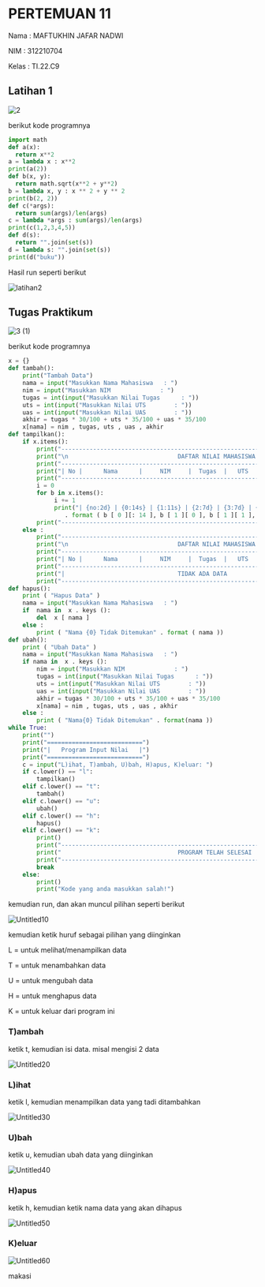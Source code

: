 # PERTEMUAN 11
<p> Nama    :   MAFTUKHIN JAFAR NADWI <p>
<p> NIM     :   312210704
<p> Kelas   :   TI.22.C9

## Latihan 1
![2](https://user-images.githubusercontent.com/124107247/218024069-0557173a-0266-4a93-b95d-4590a7cdb62d.png)

<p> berikut kode programnya <p>

```python
import math
def a(x):
  return x**2
a = lambda x : x**2
print(a(2))
def b(x, y):
  return math.sqrt(x**2 + y**2)
b = lambda x, y : x ** 2 + y ** 2
print(b(2, 2))
def c(*args):
  return sum(args)/len(args)
c = lambda *args : sum(args)/len(args)
print(c(1,2,3,4,5))
def d(s):
  return "".join(set(s))
d = lambda s: "".join(set(s))
print(d("buku"))
```
<p> Hasil run seperti berikut <p>

![latihan2](https://user-images.githubusercontent.com/124107247/218022984-4853748f-6e49-4626-87ae-4d8d77cb8a94.png)


## Tugas Praktikum

![3 (1)](https://user-images.githubusercontent.com/124107247/218024098-032638c5-ce5a-4b56-af9a-8d224e9fa498.png)

<p> berikut kode programnya <p>

```python
x = {}
def tambah():
    print("Tambah Data")
    nama = input("Masukkan Nama Mahasiswa   : ")
    nim = input("Masukkan NIM              : ")
    tugas = int(input("Masukkan Nilai Tugas      : "))
    uts = int(input("Masukkan Nilai UTS        : "))
    uas = int(input("Masukkan Nilai UAS        : "))
    akhir = tugas * 30/100 + uts * 35/100 + uas * 35/100
    x[nama] = nim , tugas, uts , uas , akhir
def tampilkan():
    if x.items():
        print("---------------------------------------------------------------------------------")
        print("\n                               DAFTAR NILAI MAHASISWA                    ")
        print("---------------------------------------------------------------------------------")
        print("| No |      Nama      |     NIM     |  Tugas  |   UTS   |   UAS   |    Akhir    |")
        print("---------------------------------------------------------------------------------")
        i = 0                                                                         
        for b in x.items():                                                             
             i += 1
             print("| {no:2d} | {0:14s} | {1:11s} | {2:7d} | {3:7d} | {4:7d} | {5:7f}   |"
                . format ( b [ 0 ][: 14 ], b [ 1 ][ 0 ], b [ 1 ][ 1 ], b [ 1 ][ 2 ], b [ 1 ][ 3 ], b [ 1 ][ 4 ] , no = i ))
        print("---------------------------------------------------------------------------------")
    else :
        print("---------------------------------------------------------------------------------")
        print("\n                               DAFTAR NILAI MAHASISWA                    ")
        print("---------------------------------------------------------------------------------")
        print("| No |      Nama      |     NIM     |  Tugas  |   UTS   |   UAS   |    Akhir    |")
        print("---------------------------------------------------------------------------------")
        print("|                                TIDAK ADA DATA                                 |")
        print("---------------------------------------------------------------------------------")
def hapus():
    print ( "Hapus Data" )
    nama = input("Masukkan Nama Mahasiswa   : ")
    if  nama in  x . keys ():
        del  x [ nama ]
    else :
        print ( "Nama {0} Tidak Ditemukan" . format ( nama ))
def ubah():
    print ( "Ubah Data" )
    nama = input("Masukkan Nama Mahasiswa   : ")
    if nama in  x . keys ():
        nim = input("Masukkan NIM              : ")
        tugas = int(input("Masukkan Nilai Tugas      : "))
        uts = int(input("Masukkan Nilai UTS        : "))
        uas = int(input("Masukkan Nilai UAS        : "))
        akhir = tugas * 30/100 + uts * 35/100 + uas * 35/100
        x[nama] = nim , tugas, uts , uas , akhir
    else :
        print ( "Nama{0} Tidak Ditemukan" . format(nama ))
while True:
    print("")
    print("===========================")
    print("|   Program Input Nilai   |")
    print("===========================")
    c = input("L)ihat, T)ambah, U)bah, H)apus, K)eluar: ")
    if c.lower() == "l":
        tampilkan()
    elif c.lower() == "t":
        tambah()
    elif c.lower() == "u":
        ubah()
    elif c.lower() == "h":
        hapus()
    elif c.lower() == "k":
        print()
        print("---------------------------------------------------------------------------------")
        print("                                 PROGRAM TELAH SELESAI                    ")
        print("---------------------------------------------------------------------------------")
        break
    else:
        print()
        print("Kode yang anda masukkan salah!")
```

<p> kemudian run, dan akan muncul pilihan seperti berikut <p>

![Untitled10](https://user-images.githubusercontent.com/124107247/218023071-c9b8d44e-f7d9-4d46-b709-e595fcb413db.png)

<p> kemudian ketik huruf sebagai pilihan yang diinginkan <p>
<p> L = untuk melihat/menampilkan data <p>
<p> T = untuk menambahkan data <p>
<p> U = untuk mengubah data <p>
<p> H = untuk menghapus data <p>
<p> K = untuk keluar dari program ini <p>

### T)ambah
<p> ketik t, kemudian isi data. misal mengisi 2 data<p>

![Untitled20](https://user-images.githubusercontent.com/124107247/218023161-d761dd51-4a5a-46e1-89c8-9b10671afb32.png)

### L)ihat
<p> ketik l, kemudian menampilkan data yang tadi ditambahkan <p>

![Untitled30](https://user-images.githubusercontent.com/124107247/218023194-c24b1ff7-4743-4bb0-af31-991fb277c916.png)


### U)bah
<p> ketik u, kemudian ubah data yang diinginkan 

![Untitled40](https://user-images.githubusercontent.com/124107247/218023260-b312ee4d-2bf2-46e5-a9de-7253093a19df.png)

### H)apus
<p> ketik h, kemudian ketik nama data yang akan dihapus <p>

![Untitled50](https://user-images.githubusercontent.com/124107247/218023307-19dba525-d885-45a9-928a-ec2e20a88a30.png)

### K)eluar

![Untitled60](https://user-images.githubusercontent.com/124107247/218023364-9fea1332-5c87-4b7e-be42-c6f0c202d35b.png)
<p> makasi <p>
